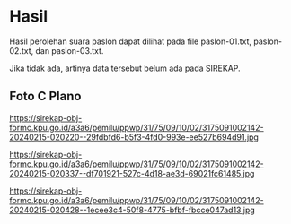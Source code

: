 # Hasil

Hasil perolehan suara paslon dapat dilihat pada file paslon-01.txt, paslon-02.txt, dan paslon-03.txt.

Jika tidak ada, artinya data tersebut belum ada pada SIREKAP.

## Foto C Plano

https://sirekap-obj-formc.kpu.go.id/a3a6/pemilu/ppwp/31/75/09/10/02/3175091002142-20240215-020220--29fdbfd6-b5f3-4fd0-993e-ee527b694d91.jpg

https://sirekap-obj-formc.kpu.go.id/a3a6/pemilu/ppwp/31/75/09/10/02/3175091002142-20240215-020337--df701921-527c-4d18-ae3d-69021fc61485.jpg

https://sirekap-obj-formc.kpu.go.id/a3a6/pemilu/ppwp/31/75/09/10/02/3175091002142-20240215-020428--1ecee3c4-50f8-4775-bfbf-fbcce047ad13.jpg
